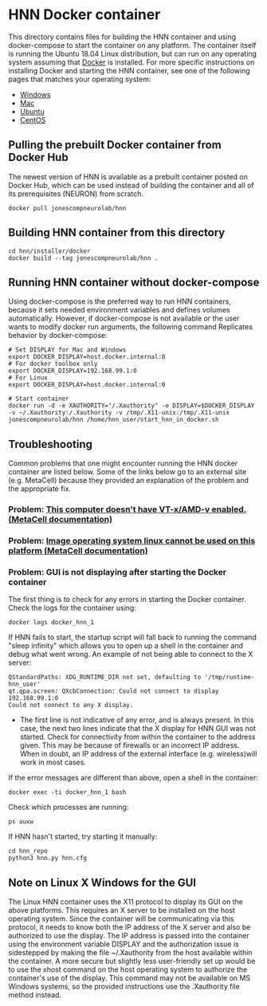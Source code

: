 # HNN Docker container

This directory contains files for building the HNN container and using docker-compose to start the container on any platform. The container itself is running the Ubuntu 18.04 Linux distribution, but can run on any operating system assuming that [Docker](https://www.docker.com/) is installed. For more specific instructions on installing Docker and starting the HNN container, see one of the following pages that matches your operating system:
 * [Windows](../windows)
 * [Mac](../mac)
 * [Ubuntu](../ubuntu)
 * [CentOS](../centos)

## Pulling the prebuilt Docker container from Docker Hub
The newest version of HNN is available as a prebuilt container posted on Docker Hub, which can be used instead of building the container and all of its prerequisites (NEURON) from scratch.
```
docker pull jonescompneurolab/hnn
```

## Building HNN container from this directory
```
cd hnn/installer/docker
docker build --tag jonescompneurolab/hnn .
```

## Running HNN container without docker-compose
Using docker-compose is the preferred way to run HNN containers, because it sets needed environment variables and defines volumes automatically. However, if docker-compose is not available or the user wants to modify docker run arguments, the following command Replicates behavior by docker-compose:
```
# Set DISPLAY for Mac and Windows
export DOCKER_DISPLAY=host.docker.internal:0
# For docker toolbox only 
export DOCKER_DISPLAY=192.168.99.1:0
# For Linux
export DOCKER_DISPLAY=host.docker.internal:0

# Start container
docker run -d -e XAUTHORITY="/.Xauthority" -e DISPLAY=$DOCKER_DISPLAY -v ~/.Xauthority:/.Xauthority -v /tmp/.X11-unix:/tmp/.X11-unix jonescompneurolab/hnn /home/hnn_user/start_hnn_in_docker.sh
```

## Troubleshooting

Common problems that one might encounter running the HNN docker container are listed below. Some of the links below go to an external site (e.g. MetaCell) because they provided an explanation of the problem and the appropriate fix.
 ### Problem: [This computer doesn't have VT-x/AMD-v enabled. (MetaCell documentation)](https://github.com/MetaCell/NetPyNE-UI/wiki/Docker-installation#problem-this-computer-doesnt-have-vt-xamd-v-enabled)
 ### Problem: [Image operating system linux cannot be used on this platform (MetaCell documentation)](https://github.com/MetaCell/NetPyNE-UI/wiki/Docker-installation#problem-image-operating-system-linux-cannot-be-used-on-this-platform)
 
 ### Problem: GUI is not displaying after starting the Docker container

The first thing is to check for any errors in starting the Docker container. Check the logs for the container using:
```
docker logs docker_hnn_1
```
If HNN fails to start, the startup script will fall back to running the command "sleep infinity" which allows you to open up a shell in the container and debug what went wrong. An example of not being able to connect to the X server:

    QStandardPaths: XDG_RUNTIME_DIR not set, defaulting to '/tmp/runtime-hnn_user'
    qt.qpa.screen: QXcbConnection: Could not connect to display 192.168.99.1:0
    Could not connect to any X display.

* The first line is not indicative of any error, and is always present. In this case, the next two lines indicate that the X display for HNN GUI was not started. Check for connectivity from within the container to the address given. This may be because of firewalls or an incorrect IP address. When in doubt, an IP address of the external interface (e.g. wireless)will work in most cases.


If the error messages are different than above, open a shell in the container:
```
docker exec -ti docker_hnn_1 bash
```
Check which processes are running:
```
ps auxw
```
If HNN hasn't started, try starting it manually:
```
cd hnn_repo
python3 hnn.py hnn.cfg
```


## Note on Linux X Windows for the GUI

The Linux HNN container uses the X11 protocol to display its GUI on the above platforms. This requires an X server to be installed on the host operating system. Since the container will be communicating via this protocol, it needs to know both the IP address of the X server and also be authorized to use the display. The IP address is passed into the container using the environment variable DISPLAY and the authorization issue is sidestepped by making the file ~/.Xauthority from the host available within the container. A more secure but slightly less user-friendly set up would be to use the xhost command on the host operating system to authorize the container's use of the display. This command may not be available on MS Windows systems, so the provided instructions use the .Xauthority file method instead.